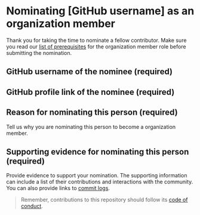 # Nominating [GitHub username] as an organization member

Thank you for taking the time to nominate a fellow contributor. Make sure you read our [list of prerequisites](/docs/CONTRIBUTOR_ROLES.md) for the organization member role before submitting the nomination.

## GitHub username of the nominee (required)

## GitHub profile link of the nominee (required)

## Reason for nominating this person (required)

Tell us why you are nominating this person to become a organization member.

## Supporting evidence for nominating this person (required)

Provide evidence to support your nomination. The supporting information can include a list of their contributions and interactions with the community. You can also provide links to [commit logs](https://github.com/The-Mycelium-Network/webworkbook/commits?author=schalkneethling).

> Remember, contributions to this repository should follow its [code of conduct](https://github.com/The-Mycelium-Network/the-mycelium-network/blob/main/CODE_OF_CONDUCT.md).
